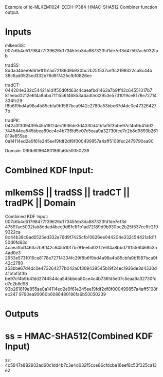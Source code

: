 Example of id-MLKEM1024-ECDH-P384-HMAC-SHA512 Combiner function output.

# Inputs
mlkemSS:
007c6b4d51798477f39626d17345feb3da887323fd1de7ef3d47597ac5032fab

tradSS:  8ddad4bee9d61e1f1b1ad72189d9b930bc2b25f537ceffc2199322ca8c44b
38c8ad0525ed332e76d9f7425cfb10826ee

tradCT:  044204e332c54421a1d1f50d0fd63c4caeafbd1463a7b9ff42c64551017b7
81eebd0212e6f4a8bbd71f1556f46853a4ad0e32953e5731019ce8178e72714334fc29
f8b6f9bd4a98a4b85cbfa9b1587bca9f42c2780a53bbe67d4dc0e473264277b

tradPK:  042a0f309439545b19f24ec1936de3d4330d41bfaf5f3bbe97cf4b9b41dd2
744544ca545bbea80ce4c4b736fd5e07c5eaa9a32730fcd7c2b8d9893b261819e855ae
0a14114ed2e9f61e245ee19fdf2df8f000499857a4aff5108fec2479790ea90

Domain:  060b6086480186fa6b50050239


# Combined KDF Input:
#  mlkemSS || tradSS || tradCT || tradPK || Domain

Combined KDF Input: 007c6b4d51798477f39626d17345feb3da887323fd1de7ef3d
47597ac5032fab8ddad4bee9d61e1f1b1ad72189d9b930bc2b25f537ceffc2199322ca
8c44b38c8ad0525ed332e76d9f7425cfb10826ee044204e332c54421a1d1f50d0fd63c
4caeafbd1463a7b9ff42c64551017b781eebd0212e6f4a8bbd71f1556f46853a4ad0e3
2953e5731019ce8178e72714334fc29f8b6f9bd4a98a4b85cbfa9b1587bca9f42c2780
a53bbe67d4dc0e473264277b042a0f309439545b19f24ec1936de3d4330d41bfaf5f3b
be97cf4b9b41dd2744544ca545bbea80ce4c4b736fd5e07c5eaa9a32730fcd7c2b8d98
93b261819e855ae0a14114ed2e9f61e245ee19fdf2df8f000499857a4aff5108fec247
9790ea90060b6086480186fa6b50050239


# Outputs
# ss = HMAC-SHA512(Combined KDF Input)

ss: 4c5947a882902ad60c1dd4b7c3e4d632f5cce86cfdcbe16eef8c53f325ca13e2
